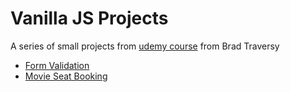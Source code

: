 # Vanilla JS Projects

A series of small projects from [udemy course](https://www.udemy.com/course/web-projects-with-vanilla-javascript/) from Brad Traversy

- [Form Validation](./form-validation)
- [Movie Seat Booking](./movie-seat-booking)
